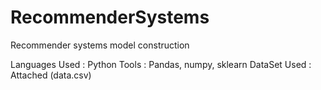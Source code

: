 # RecommenderSystems
Recommender systems model construction

Languages Used : Python
Tools : Pandas, numpy, sklearn
DataSet Used : Attached (data.csv)
